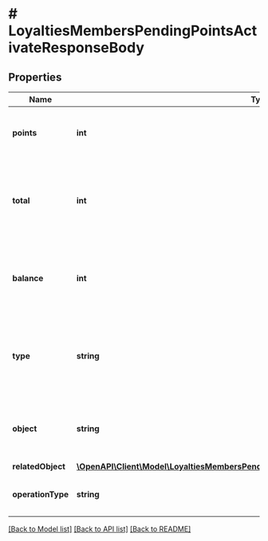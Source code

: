 # # LoyaltiesMembersPendingPointsActivateResponseBody

## Properties

Name | Type | Description | Notes
------------ | ------------- | ------------- | -------------
**points** | **int** | The number of pending points added to the loyalty card. | [optional]
**total** | **int** | Total number of points incurred over the lifespan of the loyalty card, minus the expired points. | [optional]
**balance** | **int** | The current number of loyalty points after the pendint points have been added. | [optional]
**type** | **string** | The type of the voucher being modified. For pending points, it is always &#x60;loyalty_card&#x60;. | [optional] [default to 'loyalty_card']
**object** | **string** | The type of the object represented by JSON. Default is &#x60;balance&#x60;. | [optional] [default to 'balance']
**relatedObject** | [**\OpenAPI\Client\Model\LoyaltiesMembersPendingPointsActivateResponseBodyRelatedObject**](LoyaltiesMembersPendingPointsActivateResponseBodyRelatedObject.md) |  | [optional]
**operationType** | **string** | The type of the operation being performed. | [optional] [default to 'MANUAL']

[[Back to Model list]](../../README.md#models) [[Back to API list]](../../README.md#endpoints) [[Back to README]](../../README.md)
